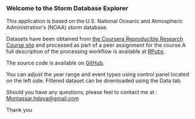### Welcome to the Storm Database Explorer

This application is based on the U.S. National Oceanic and Atmospheric Administration's (NOAA) storm database.

Datasets have been obtained from [the Coursera Reproducible Research Course site](https://d396qusza40orc.cloudfront.net/repdata%2Fdata%2FStormData.csv.bz2) and processed as part of a peer assignment for the course.A full description of the processing workflow is available at [RPubs](http://rpubs.com/montahdaya/storm).

The source code is available on [GitHub](https://github.com/montahdaya/Data-Product-Project-).

You can adjust the year range and event types using control panel located on the left side. Filtered dataset can be downloaded using the Data tab.

Should you have any questions, please feel to contact me at :
Montassar.hdaya@gmail.com

Thank you
